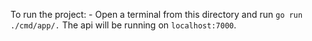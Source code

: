 To run the project: -
Open a terminal from this directory and run `go run ./cmd/app/.`
The api will be running on `localhost:7000`.